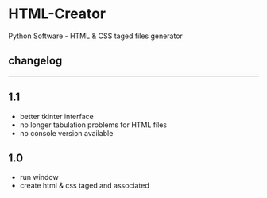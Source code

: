 # HTML-Creator
Python Software - HTML & CSS taged files generator

changelog
--------------------------------
--------------------------------

1.1
------
- better tkinter interface
- no longer tabulation problems for HTML files
- no console version available

1.0
------
- run window
- create html & css taged and associated
